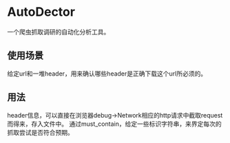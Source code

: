 # AutoDector

一个爬虫抓取调研的自动化分析工具。

## 使用场景
给定url和一堆header，用来确认哪些header是正确下载这个url所必须的。

## 用法
header信息，可以直接在浏览器debug->Network相应的http请求中截取request而得来，存入文件中。
通过must_contain，给定一些标识字符串，来界定每次的抓取尝试是否符合预期。
